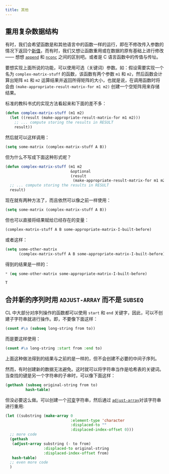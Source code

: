 ```yaml
---
title: 其他
---
```



<a name="opt"></a>

## 重用复杂数据结构

有时，我们会希望函数是和其他语言中的函数一样的运行，即在不修改传入参数的情况下返回个[新值](http://www.lispworks.com/documentation/HyperSpec/Body/26_glo_f.htm#fresh)，而有时，我们又想让函数重用或在数据的原有基础上进行修改 —— 想想 [`append`](http://www.lispworks.com/documentation/HyperSpec/Body/f_append.htm) 和 [`nconc`](http://www.lispworks.com/documentation/HyperSpec/Body/f_nconc.htm) 之间的区别吧。或者是 C 语言函数中的传值与传址。

要想实现上面所说的功能，可以使用可选（关键词）参数。如：假设需要实现一个名为 `complex-matrix-stuff` 的函数，该函数有两个参数 `m1` 和 `m2`，然后函数会计算出矩阵 `m1` 和 `m2` 运算结果并返回所得矩阵的大小，也就是说，在调用函数时将会由 `(make-appropriate-result-matrix-for m1 m2)` 创建一个空矩阵用来存储结果。

标准的教科书式的实现方法看起来和下面的差不多：

~~~lisp
(defun complex-matrix-stuff (m1 m2)
  (let ((result (make-appropriate-result-matrix-for m1 m2)))
    ;; ... compute storing the results in RESULT
    result))
~~~

然后就可以这样调用：

~~~lisp
(setq some-matrix (complex-matrix-stuff A B))
~~~

但为什么不写成下面这种形式呢？

~~~lisp
(defun complex-matrix-stuff (m1 m2
                             &optional
                             (result
                              (make-appropriate-result-matrix-for m1 m2)))
  ;; ... compute storing the results in RESULT
  result)
~~~

现在就有两种方法了，而且依然可以像之前一样使用：

~~~lisp
(setq some-matrix (complex-matrix-stuff A B))
~~~

但也可以直接将结果赋给已经存在的变量：

~~~lisp
(complex-matrix-stuff A B some-appropriate-matrix-I-built-before)
~~~

或者这样：

~~~lisp
(setq some-other-matrix
      (complex-matrix-stuff A B some-appropriate-matrix-I-built-before))
~~~

得到的结果是一样的：

~~~lisp
* (eq some-other-matrix some-appropriate-matrix-I-built-before)

T
~~~


<a name="adjust"></a>

## 合并新的序列时用 `ADJUST-ARRAY` 而不是 `SUBSEQ`

CL 中大部分对序列操作的函数都可以使用 `start` 和 `end` 关键字，因此，可以不创建子字符串就进行操作。即，不要像下面这样：

~~~lisp
(count #\a (subseq long-string from to))
~~~

而是要这样使用：

~~~lisp
(count #\a long-string :start from :end to)
~~~

上面这种做法得到的结果与之前的是一样的，但不会创建不必要的中间子序列。

然而，有时创建新的数据无法避免。这时就可以将字符串当作是哈希表的关键词。当查找的键是另一个字符串的子串时，可以像下面这样：

~~~lisp
(gethash (subseq original-string from to)
         hash-table)
~~~

但没必要这么做。可以创建一个[可变](http://www.lispworks.com/documentation/HyperSpec/Body/26_glo_d.htm#displaced_array)字符串，然后通过 [`adjust-array`](http://www.lispworks.com/documentation/HyperSpec/Body/f_adjust.htm)对该字符串进行重用:

~~~lisp
(let ((substring (make-array 0
                             :element-type 'character
                             :displaced-to ""
                             :displaced-index-offset 0)))
  ;; more code
  (gethash
   (adjust-array substring (- to from)
                 :displaced-to original-string
                 :displaced-index-offset from)
   hash-table)
  ;; even more code
  )
~~~
